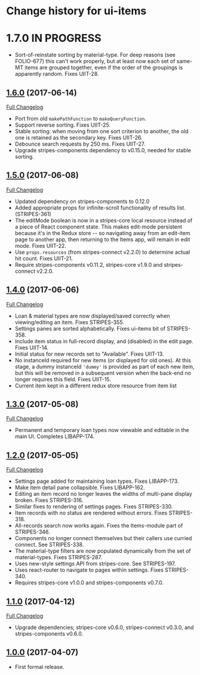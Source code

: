 # Change history for ui-items

# 1.7.0 IN PROGRESS

* Sort-of-reinstate sorting by material-type. For deep reasons (see FOLIO-677) this can't work properly, but at least now each set of same-MT items are grouped together, even if the order of the groupings is apparently random. Fixes UIIT-28.

## [1.6.0](https://github.com/folio-org/ui-items/tree/v1.6.0) (2017-06-14)
[Full Changelog](https://github.com/folio-org/ui-items/compare/v1.5.0...v1.6.0)

* Port from old `makePathFunction` to `makeQueryFunction`.
* Support reverse sorting. Fixes UIIT-25.
* Stable sorting: when moving from one sort criterion to another, the old one is retained as the secondary key. Fixes UIIT-26.
* Debounce search requests by 250 ms. Fixes UIIT-27.
* Upgrade stripes-components dependency to v0.15.0, needed for stable sorting.

## [1.5.0](https://github.com/folio-org/ui-items/tree/v1.5.0) (2017-06-08)
[Full Changelog](https://github.com/folio-org/ui-items/compare/v1.4.0...v1.5.0)

* Updated dependency on stripes-components to 0.12.0
* Added appropriate props for infinite-scroll functionality of results list. (STRIPES-361)
* The editMode boolean is now in a stripes-core local resource instead of a piece of React component state. This makes edit-mode persistent because it's in the Redux store -- so navigating away from an edit-item page to another app, then returning to the Items app, will remain in edit mode. Fixes UIIT-22.
* Use `props.resources` (from stripes-connect v2.2.0) to determine actual hit count. Fixes UIIT-21.
* Require stripes-components v0.11.2, stripes-core v1.9.0 and stripes-connect v2.2.0.

## [1.4.0](https://github.com/folio-org/ui-items/tree/v1.4.0) (2017-06-06)
[Full Changelog](https://github.com/folio-org/ui-items/compare/v1.3.0...v1.4.0)

* Loan & material types are now displayed/saved correctly when viewing/editing an item. Fixes STRIPES-355.
* Settings panes are sorted alphabetically. Fixes ui-items bit of STRIPES-358.
* Include item status in full-record display, and (disabled) in the edit page. Fixes UIIT-14.
* Initial status for new records set to "Available". Fixes UIIT-13.
* No instanceId required for new items (or displayed for old ones). At this stage, a dummy instanceId `'dummy'` is provided as part of each new item, but this will be removed in a subsequent version when the back-end no longer requires this field. Fixes UIIT-15.
* Current item kept in a different redux store resource from item list

## [1.3.0](https://github.com/folio-org/ui-items/tree/v1.3.0) (2017-05-08)
[Full Changelog](https://github.com/folio-org/ui-items/compare/v1.2.0...v1.3.0)

* Permanent and temporary loan types now viewable and editable in the main UI. Completes LIBAPP-174.

## [1.2.0](https://github.com/folio-org/ui-items/tree/v1.2.0) (2017-05-05)
[Full Changelog](https://github.com/folio-org/ui-items/compare/v1.1.0...v1.2.0)

* Settings page added for maintaining loan types. Fixes LIBAPP-173.
* Make item detail pane collapsible. Fixes LIBAPP-162.
* Editing an item record no longer leaves the widths of multi-pane display broken. Fixes STRIPES-316.
* Similar fixes to rendering of settings pages. Fixes STRIPES-330.
* Item records with no status are rendered without errors. Fixes STRIPES-318.
* All-records search now works again. Fixes the Items-module part of STRIPES-346.
* Components no longer connect themselves but their callers use curried connect. See STRIPES-338.
* The material-type filters are now populated dynamically from the set of material-types. Fixes STRIPES-287.
* Uses new-style settings API from stripes-core. See STRIPES-197.
* Uses react-router to navigate to pages within settings. Fixes STRIPES-340.
* Requires stripes-core v1.0.0 and stripes-components v0.7.0.

## [1.1.0](https://github.com/folio-org/ui-items/tree/v1.1.0) (2017-04-12)
[Full Changelog](https://github.com/folio-org/ui-items/compare/v1.0.0...v1.1.0)

* Upgrade dependencies; stripes-core v0.6.0, stripes-connect v0.3.0, and stripes-components v0.6.0.

## [1.0.0](https://github.com/folio-org/ui-items/tree/v1.0.0) (2017-04-07)

* First formal release.

